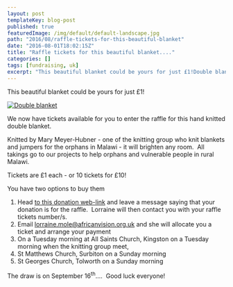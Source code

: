 ```yaml
---
layout: post
templateKey: blog-post
published: true
featuredImage: /img/default/default-landscape.jpg
path: "2016/08/raffle-tickets-for-this-beautiful-blanket"
date: "2016-08-01T18:02:15Z"
title: "Raffle tickets for this beautiful blanket...."
categories: []
tags: [fundraising, uk]
excerpt: "This beautiful blanket could be yours for just £1!Double blanketWe now have tickets available for y..."
---
```


This beautiful blanket could be yours for just £1!

[![Double blanket](https://f000.backblazeb2.com/file/avm-wp-uploads/2016/08/Raffle-Blanket.jpg)](https://f000.backblazeb2.com/file/avm-wp-uploads/2016/08/Raffle-Blanket.jpg)

We now have tickets available for you to enter the raffle for this hand knitted double blanket.

Knitted by Mary Meyer-Hubner - one of the knitting group who knit blankets and jumpers for the orphans in Malawi - it will brighten any room.  All takings go to our projects to help orphans and vulnerable people in rural Malawi.

Tickets are £1 each - or 10 tickets for £10!

You have two options to buy them

1. Head [to this donation web-link](https://africanvisionmalawi.enthuse.com/) and leave a message saying that your donation is for the raffle.  Lorraine will then contact you with your raffle tickets number/s.
2. Email lorraine.mole@africanvision.org.uk and she will allocate you a ticket and arrange your payment
3. On a Tuesday morning at All Saints Church, Kingston on a Tuesday morning when the knitting group meet,
4. St Matthews Church, Surbiton on a Sunday morning
5. St Georges Church, Tolworth on a Sunday morning

The draw is on September 16<sup>th</sup>....  Good luck everyone!
